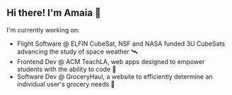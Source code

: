 ## Hi there! I'm Amaia 👋
I'm currently working on:
- Flight Software @ ELFIN CubeSat, NSF and NASA funded 3U CubeSats advancing the study of space weather 🛰️
- Frontend Dev @ ACM TeachLA, web apps designed to empower students with the ability to code 🌱
- Software Dev @ GroceryHaul, a website to efficiently determine an individual user's grocery needs 🛒 

<!--
I'm currently working on:
- Flight Software @ ELFIN CubeSat 
- Frontend Dev @ ACM TeachLA
- Full-Stack Dev @ GroceryHaul

**NotAmaia/NotAmaia** is a ✨ _special_ ✨ repository because its `README.md` (this file) appears on your GitHub profile.

Here are some ideas to get you started:

- 🔭 I’m currently working on ...
- 🌱 I’m currently learning ...
- 👯 I’m looking to collaborate on ...
- 🤔 I’m looking for help with ...
- 💬 Ask me about ...
- 📫 How to reach me: ...
- 😄 Pronouns: ...
- ⚡ Fun fact: ...
-->
